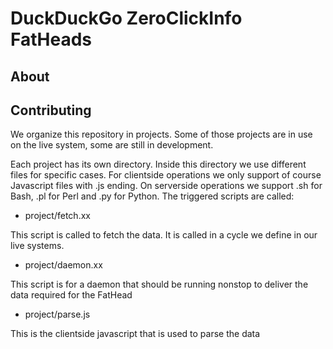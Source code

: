 DuckDuckGo ZeroClickInfo FatHeads
=================================

About
-----



Contributing
------------

We organize this repository in projects. Some of those projects are in use on the live system, some are still in development.

Each project has its own directory. Inside this directory we use different files for specific cases. For clientside operations we only support of course Javascript files with .js ending. On serverside operations we support .sh for Bash, .pl for Perl and .py for Python. The triggered scripts are called:

* project/fetch.xx

This script is called to fetch the data. It is called in a cycle we define in our live systems.

* project/daemon.xx

This script is for a daemon that should be running nonstop to deliver the data required for the FatHead

* project/parse.js

This is the clientside javascript that is used to parse the data

